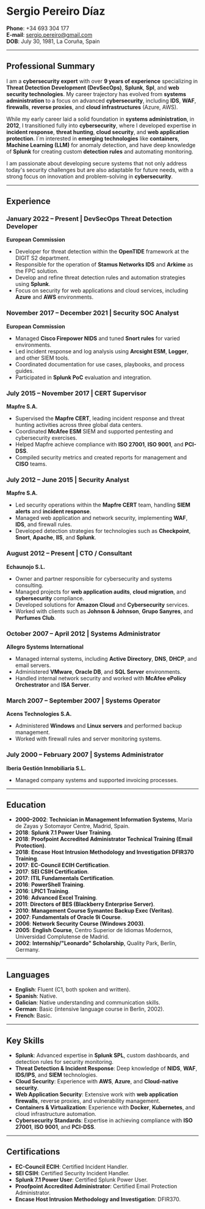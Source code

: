 # Sergio Pereiro Díaz

**Phone**: +34 693 304 177  
**E-mail**: sergio.pereiro@gmail.com    
**DOB**: July 30, 1981, La Coruña, Spain  

---

## Professional Summary

I am a **cybersecurity expert** with over **9 years of experience** specializing in **Threat Detection Development (DevSecOps)**, **Splunk**, **Spl**, and **web security technologies**. My career trajectory has evolved from **systems administration** to a focus on advanced **cybersecurity**, including **IDS**, **WAF**, **firewalls**, **reverse proxies**, and **cloud infrastructures** (Azure, AWS). 

While my early career laid a solid foundation in **systems administration**, in **2012**, I transitioned fully into **cybersecurity**, where I developed expertise in **incident response**, **threat hunting**, **cloud security**, and **web application protection**. I´m interested in **emerging technologies** like **containers**, **Machine Learning (LLM)** for anomaly detection, and have deep knowledge of **Splunk** for creating custom **detection rules** and automating monitoring.

I am passionate about developing secure systems that not only address today's security challenges but are also adaptable for future needs, with a strong focus on innovation and problem-solving in **cybersecurity**.

---

## Experience

### January 2022 – Present | **DevSecOps Threat Detection Developer**  
**European Commission**

- Developer for threat detection within the **OpenTIDE** framework at the DIGIT S2 department.
- Responsible for the operation of **Stamus Networks IDS** and **Arkime** as the FPC solution.
- Develop and refine threat detection rules and automation strategies using **Splunk**.
- Focus on security for web applications and cloud services, including **Azure** and **AWS** environments.

### November 2017 – December 2021 | **Security SOC Analyst**  
**European Commission**

- Managed **Cisco Firepower NIDS** and tuned **Snort rules** for varied environments.
- Led incident response and log analysis using **Arcsight ESM**, **Logger**, and other SIEM tools.
- Coordinated documentation for use cases, playbooks, and process guides.
- Participated in **Splunk PoC** evaluation and integration.

### July 2015 – November 2017 | **CERT Supervisor**  
**Mapfre S.A.**

- Supervised the **Mapfre CERT**, leading incident response and threat hunting activities across three global data centers.
- Coordinated **McAfee ESM** SIEM and supported pentesting and cybersecurity exercises.
- Helped Mapfre achieve compliance with **ISO 27001**, **ISO 9001**, and **PCI-DSS**.
- Compiled security metrics and created reports for management and **CISO** teams.

### July 2012 – June 2015 | **Security Analyst**  
**Mapfre S.A.**

- Led security operations within the **Mapfre CERT** team, handling **SIEM alerts** and **incident response**.
- Managed web application and network security, implementing **WAF**, **IDS**, and firewall rules.
- Developed detection strategies for technologies such as **Checkpoint**, **Snort**, **Apache**, **IIS**, and **Splunk**.

### August 2012 – Present | **CTO / Consultant**  
**Echaunojo S.L.**

- Owner and partner responsible for cybersecurity and systems consulting.
- Managed projects for **web application audits**, **cloud migration**, and **cybersecurity** compliance.
- Developed solutions for **Amazon Cloud** and **Cybersecurity** services.
- Worked with clients such as **Johnson & Johnson**, **Grupo Sanyres**, and **Perfumes Club**.

### October 2007 – April 2012 | **Systems Administrator**  
**Allegro Systems International**

- Managed internal systems, including **Active Directory**, **DNS**, **DHCP**, and email servers.
- Administered **VMware**, **Oracle DB**, and **SQL Server** environments.
- Handled internal network security and worked with **McAfee ePolicy Orchestrator** and **ISA Server**.

### March 2007 – September 2007 | **Systems Operator**  
**Acens Technologies S.A.**

- Administered **Windows** and **Linux servers** and performed backup management.
- Worked with firewall rules and server monitoring systems.

### July 2000 – February 2007 | **Systems Administrator**  
**Iberia Gestión Inmobiliaria S.L.**

- Managed company systems and supported invoicing processes.

---

## Education

- **2000–2002**: **Technician in Management Information Systems**, María de Zayas y Sotomayor Centre, Madrid, Spain.
- **2018**: **Splunk 7.1 Power User Training**.
- **2018**: **Proofpoint Accredited Administrator Technical Training (Email Protection)**.
- **2018**: **Encase Host Intrusion Methodology and Investigation DFIR370 Training**.
- **2017**: **EC-Council ECIH Certification**.
- **2017**: **SEI CSIH Certification**.
- **2017**: **ITIL Fundamentals Certification**.
- **2016**: **PowerShell Training**.
- **2016**: **LPIC1 Training**.
- **2016**: **Advanced Excel Training**.
- **2011**: **Directors of BES (Blackberry Enterprise Server)**.
- **2010**: **Management Course Symantec Backup Exec (Veritas)**.
- **2007**: **Fundamentals of Oracle 9i Course**.
- **2006**: **Network Security Course (Windows 2003)**.
- **2005**: **English Course**, Centro Superior de Idiomas Modernos, Universidad Complutense de Madrid.
- **2002**: **Internship/"Leonardo" Scholarship**, Quality Park, Berlin, Germany.

---

## Languages

- **English**: Fluent (C1, both spoken and written).
- **Spanish**: Native.
- **Galician**: Native understanding and communication skills.
- **German**: Basic (intensive language course in Berlin, 2002).
- **French**: Basic.

---

## Key Skills

- **Splunk**: Advanced expertise in **Splunk SPL**, custom dashboards, and detection rules for security monitoring.
- **Threat Detection & Incident Response**: Deep knowledge of **NIDS**, **WAF**, **IDS/IPS**, and **SIEM** technologies.
- **Cloud Security**: Experience with **AWS**, **Azure**, and **Cloud-native security**.
- **Web Application Security**: Extensive work with **web application firewalls**, reverse proxies, and vulnerability management.
- **Containers & Virtualization**: Experience with **Docker**, **Kubernetes**, and cloud infrastructure automation.
- **Cybersecurity Standards**: Expertise in achieving compliance with **ISO 27001**, **ISO 9001**, and **PCI-DSS**.

---

## Certifications

- **EC-Council ECIH**: Certified Incident Handler.
- **SEI CSIH**: Certified Security Incident Handler.
- **Splunk 7.1 Power User**: Certified Splunk Power User.
- **Proofpoint Accredited Administrator**: Certified Email Protection Administrator.
- **Encase Host Intrusion Methodology and Investigation**: DFIR370.
